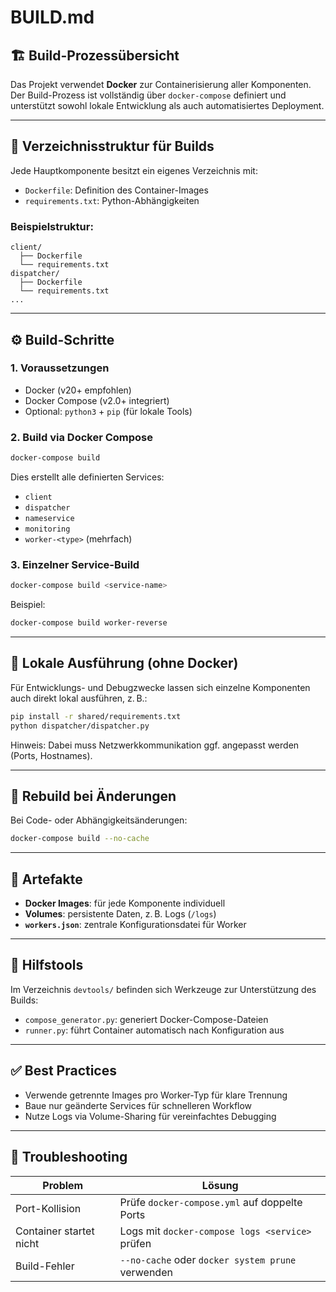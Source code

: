 # BUILD.md

## 🏗️ Build-Prozessübersicht

Das Projekt verwendet **Docker** zur Containerisierung aller Komponenten. Der Build-Prozess ist vollständig über `docker-compose` definiert und unterstützt sowohl lokale Entwicklung als auch automatisiertes Deployment.

---

## 📁 Verzeichnisstruktur für Builds

Jede Hauptkomponente besitzt ein eigenes Verzeichnis mit:
- `Dockerfile`: Definition des Container-Images
- `requirements.txt`: Python-Abhängigkeiten

### Beispielstruktur:
```
client/
  ├── Dockerfile
  └── requirements.txt
dispatcher/
  ├── Dockerfile
  └── requirements.txt
...
```

---

## ⚙️ Build-Schritte

### 1. Voraussetzungen

- Docker (v20+ empfohlen)
- Docker Compose (v2.0+ integriert)
- Optional: `python3` + `pip` (für lokale Tools)

### 2. Build via Docker Compose

```bash
docker-compose build
```

Dies erstellt alle definierten Services:

- `client`
- `dispatcher`
- `nameservice`
- `monitoring`
- `worker-<type>` (mehrfach)

### 3. Einzelner Service-Build

```bash
docker-compose build <service-name>
```

Beispiel:

```bash
docker-compose build worker-reverse
```

---

## 🧪 Lokale Ausführung (ohne Docker)

Für Entwicklungs- und Debugzwecke lassen sich einzelne Komponenten auch direkt lokal ausführen, z. B.:

```bash
pip install -r shared/requirements.txt
python dispatcher/dispatcher.py
```

Hinweis: Dabei muss Netzwerkkommunikation ggf. angepasst werden (Ports, Hostnames).

---

## 🔁 Rebuild bei Änderungen

Bei Code- oder Abhängigkeitsänderungen:

```bash
docker-compose build --no-cache
```

---

## 📂 Artefakte

- **Docker Images**: für jede Komponente individuell
- **Volumes**: persistente Daten, z. B. Logs (`/logs`)
- **`workers.json`**: zentrale Konfigurationsdatei für Worker

---

## 🧰 Hilfstools

Im Verzeichnis `devtools/` befinden sich Werkzeuge zur Unterstützung des Builds:

- `compose_generator.py`: generiert Docker-Compose-Dateien
- `runner.py`: führt Container automatisch nach Konfiguration aus

---

## ✅ Best Practices

- Verwende getrennte Images pro Worker-Typ für klare Trennung
- Baue nur geänderte Services für schnelleren Workflow
- Nutze Logs via Volume-Sharing für vereinfachtes Debugging

---

## 🚧 Troubleshooting

| Problem | Lösung |
|--------|--------|
| Port-Kollision | Prüfe `docker-compose.yml` auf doppelte Ports |
| Container startet nicht | Logs mit `docker-compose logs <service>` prüfen |
| Build-Fehler | `--no-cache` oder `docker system prune` verwenden |
